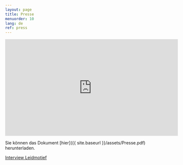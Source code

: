 ```yaml
---
layout: page
title: Presse
menuorder: 10
lang: de
ref: press
---
```


<iframe width="560" height="315" src="https://www.youtube.com/embed/BpTcLvG4Cdg?rel=0" frameborder="0" allowfullscreen></iframe>

Sie können das Dokument [hier]({{ site.baseurl }}/assets/Presse.pdf) herunterladen.

<a href="http://vlaamswagnergenootschap.blogspot.com/2020/12/interview-met-sopraan-anne-sophie-sevens.html" target="_blank">Interview Leidmotief</a>

